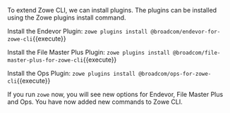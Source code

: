 To extend Zowe CLI, we can install plugins.  The plugins can be installed using the Zowe plugins install command.  

Install the Endevor Plugin:
`zowe plugins install @broadcom/endevor-for-zowe-cli`{{execute}}

Install the File Master Plus Plugin:
`zowe plugins install @broadcom/file-master-plus-for-zowe-cli`{{execute}}

Install the Ops Plugin:
`zowe plugins install @broadcom/ops-for-zowe-cli`{{execute}}

If you run `zowe` now, you will see new options for Endevor, File Master Plus and Ops.  You have now added new commands to Zowe CLI.